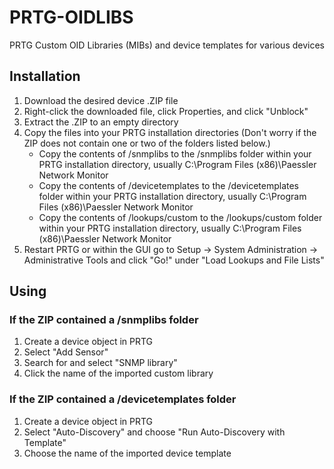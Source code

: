 # PRTG-OIDLIBS
PRTG Custom OID Libraries (MIBs) and device templates for various devices  
## Installation
1. Download the desired device .ZIP file
2. Right-click the downloaded file, click Properties, and click "Unblock"
3. Extract the .ZIP to an empty directory
4. Copy the files into your PRTG installation directories (Don't worry if the ZIP does not contain one or two of the folders listed below.)  
   - Copy the contents of /snmplibs to the /snmplibs folder within your PRTG installation directory, usually C:\Program Files (x86)\Paessler Network Monitor
   - Copy the contents of /devicetemplates to the /devicetemplates folder within your PRTG installation directory, usually C:\Program Files (x86)\Paessler Network Monitor
   - Copy the contents of /lookups/custom to the /lookups/custom folder within your PRTG installation directory, usually C:\Program Files (x86)\Paessler Network Monitor
8. Restart PRTG or within the GUI go to Setup -> System Administration -> Administrative Tools and click "Go!" under "Load Lookups and File Lists"
## Using
### If the ZIP contained a /snmplibs folder
1. Create a device object in PRTG
2. Select "Add Sensor"
3. Search for and select "SNMP library"
4. Click the name of the imported custom library
### If the ZIP contained a /devicetemplates folder
1. Create a device object in PRTG
2. Select "Auto-Discovery" and choose "Run Auto-Discovery with Template"
3. Choose the name of the imported device template
